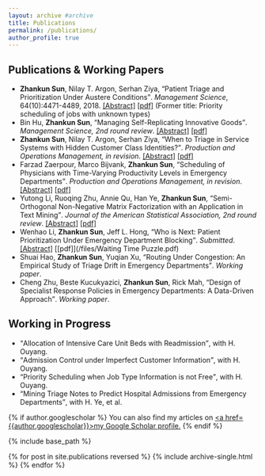 ```yaml
---
layout: archive #archive
title: Publications
permalink: /publications/
author_profile: true
---
```


## Publications & Working Papers

* **Zhankun Sun**, Nilay T. Argon, Serhan Ziya, <q>Patient Triage and Prioritization Under Austere Conditions</q>. _Management Science_, 64(10):4471-4489, 2018. [\[Abstract\]](/abstract/Mass-Casualty-Triage) [\[pdf\]](/files/Sun-Argon-Ziya_Final.pdf) (Former title: Priority scheduling of jobs with unknown types)
* Bin Hu, **Zhankun Sun**, <q>Managing Self-Replicating Innovative Goods</q>. _Management Science, 2nd round review_. [\[Abstract\]](/abstract/MS-Self-Replicating) [\[pdf\]](https://papers.ssrn.com/sol3/papers.cfm?abstract_id=3345311)
* **Zhankun Sun**, Nilay T. Argon, Serhan Ziya, <q>When to Triage in Service Systems with Hidden Customer Class Identities?</q>. _Production and Operations Management, in revision_. [\[Abstract\]](/abstract/When-to-Triage) [\[pdf\]](https://papers.ssrn.com/sol3/papers.cfm?abstract_id=3346173)
* Farzad Zaerpour, Marco Bijvank, **Zhankun Sun**, <q>Scheduling of Physicians with Time-Varying Productivity Levels in Emergency Departments</q>. _Production and Operations Management, in revision_. [\[Abstract\]](/abstract/ED-Physician-Scheduling) [\[pdf\]](https://papers.ssrn.com/sol3/papers.cfm?abstract_id=3519625)
* Yutong Li, Ruoqing Zhu, Annie Qu, Han Ye, **Zhankun Sun**, <q>Semi-Orthogonal Non-Negative Matrix Factorization with an Application in Text Mining</q>. _Journal of the American Statistical Association, 2nd round review_. [\[Abstract\]](/abstract/ED-Text-Mining) [\[pdf\]](https://www.researchgate.net/profile/Jack_Yutong_Li/publication/325008975_Semi-Orthogonal_Non-Negative_Matrix_Factorization_with_an_Application_in_Text_Mining/links/5d1274f7458515c11cf88761/Semi-Orthogonal-Non-Negative-Matrix-Factorization-with-an-Application-in-Text-Mining.pdf)
* Wenhao Li, **Zhankun Sun**, Jeff L. Hong, <q>Who is Next: Patient Prioritization Under Emergency Department Blocking</q>. _Submitted_. [\[Abstract\]](/abstract/ED-Who-is-Next) [\[pdf\]](/files/Waiting Time Puzzle.pdf)
* Shuai Hao, **Zhankun Sun**, Yuqian Xu, <q>Routing Under Congestion: An Empirical Study of Triage Drift in Emergency Departments</q>. _Working paper_.
* Cheng Zhu, Beste Kucukyazici, **Zhankun Sun**,  Rick Mah, <q>Design of Specialist Response Policies in Emergency Departments: A Data-Driven Approach</q>. _Working paper_.


## Working in Progress

* <q>Allocation of Intensive Care Unit Beds with Readmission</q>, with H. Ouyang.
* <q>Admission Control under Imperfect Customer Information</q>, with H. Ouyang.
* <q>Priority Scheduling when Job Type Information is not Free</q>, with H. Ouyang.
* <q>Mining Triage Notes to Predict Hospital Admissions from Emergency Departments</q>, with H. Ye, et al.

<!---
<ol start="9">
    <li><q>Allocation of Intensive Care Unit Beds with Readmission</q>, with H. Ouyang.</li>
    <li><q>Admission Control under Imperfect Customer Information</q>, with H. Ouyang.</li>
    <li><q>Priority Scheduling when Job Type Information is not Free</q>, with H. Ouyang.</li>
    <li><q>Mining Triage Notes to Predict Hospital Admissions from Emergency Departments</q>, with H. Ye, et al.</li>
</ol>
--->

{% if author.googlescholar %}
  You can also find my articles on <u><a href=</q>{{author.googlescholar}}</q>>my Google Scholar profile</a>.</u>
{% endif %}

{% include base_path %}

{% for post in site.publications reversed %}
  {% include archive-single.html %}
{% endfor %}
